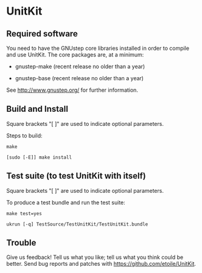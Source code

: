 UnitKit
=======

Required software
-----------------

You need to have the GNUstep core libraries installed in order to
compile and use UnitKit. The core packages are, at a minimum:

   * gnustep-make (recent release no older than a year)

   * gnustep-base (recent release no older than a year)

See <http://www.gnustep.org/> for further information.


Build and Install
-----------------

Square brackets "[ ]" are used to indicate optional parameters.

Steps to build:

	make

	[sudo [-E]] make install


Test suite (to test UnitKit with itself)
----------------------------------------

Square brackets "[ ]" are used to indicate optional parameters.

To produce a test bundle and run the test suite:

	make test=yes 
	
	ukrun [-q] TestSource/TestUnitKit/TestUnitKit.bundle


Trouble
-------

Give us feedback! Tell us what you like; tell us what you think
could be better. Send bug reports and patches with <https://github.com/etoile/UnitKit>.
